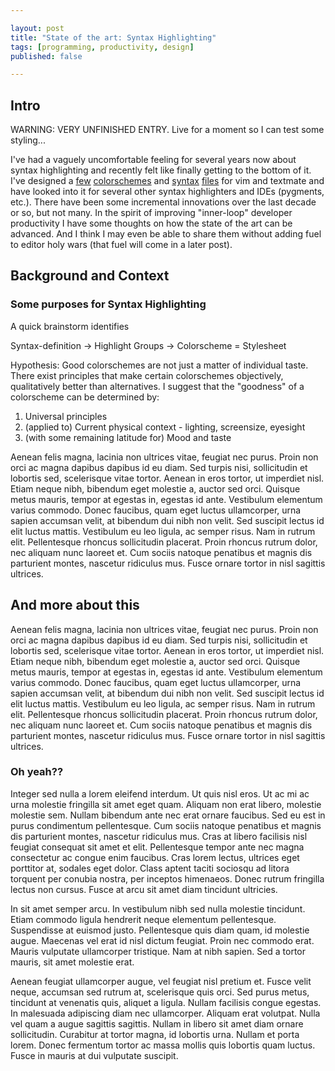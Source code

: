 ```yaml
---

layout: post
title: "State of the art: Syntax Highlighting"
tags: [programming, productivity, design]
published: false

---
```

## Intro

WARNING: VERY UNFINISHED ENTRY. Live for a moment so I can test some styling...

I've had a vaguely uncomfortable feeling for several years now about syntax
highlighting and recently felt like finally getting to the bottom of it. I've
designed a [few](https://github.com/josephwecker/neutron.vim)
[colorschemes](https://github.com/josephwecker/murphytango.vim) and
[syntax](https://github.com/josephwecker/udon/blob/master/misc/udon.vim)
[files](https://github.com/josephwecker/zml/blob/master/misc/zml_textmate_osx.zip)
for vim and textmate and have looked into it for several other syntax
highlighters and IDEs (pygments, etc.). There have been some incremental
innovations over the last decade or so, but not many. In the spirit of
improving "inner-loop" developer productivity I have some thoughts on how the
state of the art can be advanced. And I think I may even be able to share them
without adding fuel to editor holy wars (that fuel will come in a later post).

## Background and Context
### Some purposes for Syntax Highlighting
A quick brainstorm identifies 



Syntax-definition -> Highlight Groups -> Colorscheme = Stylesheet

Hypothesis: Good colorschemes are not just a matter of individual taste. There
exist principles that make certain colorschemes objectively, qualitatively
better than alternatives. I suggest that the "goodness" of a colorscheme can be
determined by:

1. Universal principles
2. (applied to) Current physical context - lighting, screensize, eyesight
3. (with some remaining latitude for) Mood and taste



Aenean felis magna, lacinia non ultrices vitae, feugiat nec purus. Proin non orci ac magna dapibus dapibus id eu diam. Sed turpis nisi, sollicitudin et lobortis sed, scelerisque vitae tortor. Aenean in eros tortor, ut imperdiet nisl. Etiam neque nibh, bibendum eget molestie a, auctor sed orci. Quisque metus mauris, tempor at egestas in, egestas id ante. Vestibulum elementum varius commodo. Donec faucibus, quam eget luctus ullamcorper, urna sapien accumsan velit, at bibendum dui nibh non velit. Sed suscipit lectus id elit luctus mattis. Vestibulum eu leo ligula, ac semper risus. Nam in rutrum elit. Pellentesque rhoncus sollicitudin placerat. Proin rhoncus rutrum dolor, nec aliquam nunc laoreet et. Cum sociis natoque penatibus et magnis dis parturient montes, nascetur ridiculus mus. Fusce ornare tortor in nisl sagittis ultrices.

## And more about this
Aenean felis magna, lacinia non ultrices vitae, feugiat nec purus. Proin non orci ac magna dapibus dapibus id eu diam. Sed turpis nisi, sollicitudin et lobortis sed, scelerisque vitae tortor. Aenean in eros tortor, ut imperdiet nisl. Etiam neque nibh, bibendum eget molestie a, auctor sed orci. Quisque metus mauris, tempor at egestas in, egestas id ante. Vestibulum elementum varius commodo. Donec faucibus, quam eget luctus ullamcorper, urna sapien accumsan velit, at bibendum dui nibh non velit. Sed suscipit lectus id elit luctus mattis. Vestibulum eu leo ligula, ac semper risus. Nam in rutrum elit. Pellentesque rhoncus sollicitudin placerat. Proin rhoncus rutrum dolor, nec aliquam nunc laoreet et. Cum sociis natoque penatibus et magnis dis parturient montes, nascetur ridiculus mus. Fusce ornare tortor in nisl sagittis ultrices.

### Oh yeah??

Integer sed nulla a lorem eleifend interdum. Ut quis nisl eros. Ut ac mi ac urna molestie fringilla sit amet eget quam. Aliquam non erat libero, molestie molestie sem. Nullam bibendum ante nec erat ornare faucibus. Sed eu est in purus condimentum pellentesque. Cum sociis natoque penatibus et magnis dis parturient montes, nascetur ridiculus mus. Cras at libero facilisis nisl feugiat consequat sit amet et elit. Pellentesque tempor ante nec magna consectetur ac congue enim faucibus. Cras lorem lectus, ultrices eget porttitor at, sodales eget dolor. Class aptent taciti sociosqu ad litora torquent per conubia nostra, per inceptos himenaeos. Donec rutrum fringilla lectus non cursus. Fusce at arcu sit amet diam tincidunt ultricies.

In sit amet semper arcu. In vestibulum nibh sed nulla molestie tincidunt. Etiam commodo ligula hendrerit neque elementum pellentesque. Suspendisse at euismod justo. Pellentesque quis diam quam, id molestie augue. Maecenas vel erat id nisl dictum feugiat. Proin nec commodo erat. Mauris vulputate ullamcorper tristique. Nam at nibh sapien. Sed a tortor mauris, sit amet molestie erat.

Aenean feugiat ullamcorper augue, vel feugiat nisl pretium et. Fusce velit neque, accumsan sed rutrum at, scelerisque quis orci. Sed purus metus, tincidunt at venenatis quis, aliquet a ligula. Nullam facilisis congue egestas. In malesuada adipiscing diam nec ullamcorper. Aliquam erat volutpat. Nulla vel quam a augue sagittis sagittis. Nullam in libero sit amet diam ornare sollicitudin. Curabitur at tortor magna, id lobortis urna. Nullam et porta lorem. Donec fermentum tortor ac massa mollis quis lobortis quam luctus. Fusce in mauris at dui vulputate suscipit.
